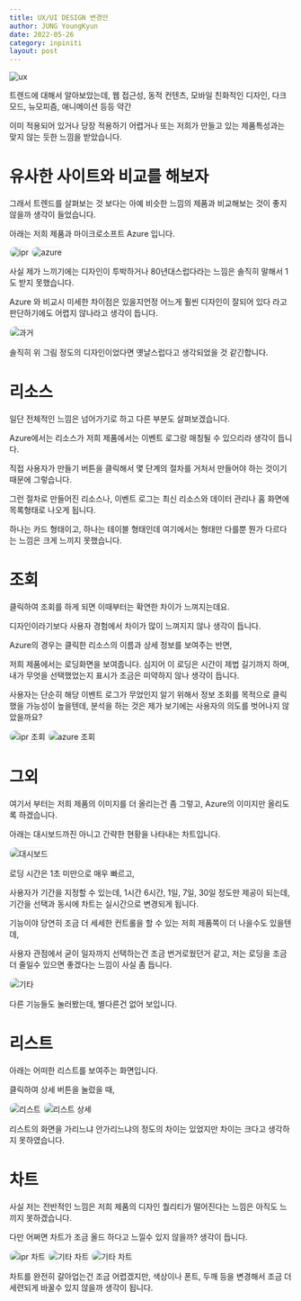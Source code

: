 ```yaml
---
title: UX/UI DESIGN 변경안
author: JUNG YoungKyun
date: 2022-05-26
category: inpiniti
layout: post
---
```


![ux](https://img.shields.io/badge/UX-2022.05.26-red.svg)

트렌드에 대해서 알아보았는데, 웹 접근성, 동적 컨텐츠, 모바일 친화적인 디자인, 다크모드, 뉴모피즘, 애니메이션 등등 약간 

이미 적용되어 있거나 당장 적용하기 어렵거나 또는 저희가 만들고 있는 제품특성과는 맞지 않는 듯한 느낌을 받았습니다.

# 유사한 사이트와 비교를 해보자

그래서 트렌드를 살펴보는 것 보다는 아예 비슷한 느낌의 제품과 비교해보는 것이 좋지 않을까 생각이 들었습니다.

아래는 저희 제품과 마이크로소프트 Azure 입니다.

<img src="../images/ux ipr.png" alt="ipr" style="border-radius: 10px; border: 1px solid #eaeaea;"/>

<img src="../images/ux azure.png" alt="azure" style="border-radius: 10px; border: 1px solid #eaeaea;"/>

사실 제가 느끼기에는 디자인이 투박하거나 80년대스럽다라는 느낌은 솔직히 말해서 1도 받지 못했습니다.

Azure 와 비교시 미세한 차이점은 있을지언정 어느게 훨씬 디자인이 잘되어 있다 라고 판단하기에도 어렵지 않나라고 생각이 듭니다.

<img src="../images/ux 과거.png" alt="과거" style="border-radius: 10px; border: 1px solid #eaeaea;"/>

솔직히 위 그림 정도의 디자인이었다면 옛날스럽다고 생각되었을 것 같긴합니다.

# 리소스

일단 전체적인 느낌은 넘어가기로 하고 다른 부분도 살펴보겠습니다.

Azure에서는 리소스가 저희 제품에서는 이벤트 로그랑 매칭될 수 있으리라 생각이 듭니다.

직접 사용자가 만들기 버튼을 클릭해서 몇 단계의 절차를 거처서 만들어야 하는 것이기 때문에 그렇습니다.

그런 절차로 만들어진 리소스나, 이벤트 로그는 최신 리소스와 데이터 관리나 홈 화면에 목록형태로 나오게 됩니다.

하나는 카드 형태이고, 하나는 테이블 형태인데 여기에서는 형태만 다를뿐 뭔가 다르다는 느낌은 크게 느끼지 못했습니다.

# 조회

클릭하여 조회를 하게 되면 이때부터는 확연한 차이가 느껴지는데요.

디자인이라기보다 사용자 경험에서 차이가 많이 느껴지지 않나 생각이 듭니다.

Azure의 경우는 클릭한 리소스의 이름과 상세 정보를 보여주는 반면,

저희 제품에서는 로딩화면을 보여줍니다. 심지어 이 로딩은 시간이 제법 길기까지 하며, 내가 무엇을 선택했었는지 표시가 조금은 미약하지 않나 생각이 듭니다.

사용자는 단순히 해당 이벤트 로그가 무었인지 알기 위해서 정보 조회를 목적으로 클릭했을 가능성이 높을텐데, 분석을 하는 것은 제가 보기에는 사용자의 의도를 벗어나지 않았을까요?  

<img src="../images/ux ipr 조회.png" alt="ipr 조회" style="border-radius: 10px; border: 1px solid #eaeaea;"/>

<img src="../images/ux azure 조회.png" alt="azure 조회" style="border-radius: 10px; border: 1px solid #eaeaea;"/>

# 그외

여기서 부터는 저희 제품의 이미지를 더 올리는건 좀 그렇고, Azure의 이미지만 올리도록 하겠습니다.

아래는 대시보드까진 아니고 간략한 현황을 나타내는 차트입니다.

<img src="../images/ux azure 대시보드.png" alt="대시보드" style="border-radius: 10px; border: 1px solid #eaeaea;"/>

로딩 시간은 1초 미만으로 매우 빠르고,

사용자가 기간을 지정할 수 있는데, 1시간 6시간, 1일, 7일, 30일 정도만 제공이 되는데, 기간을 선택과 동시에 차트는 실시간으로 변경되게 됩니다.

기능이야 당연히 조금 더 세세한 컨트롤을 할 수 있는 저희 제품쪽이 더 나을수도 있을텐데, 

사용자 관점에서 굳이 일자까지 선택하는건 조금 번거로웠던거 같고, 저는 로딩을 조금 더 줄일수 있으면 좋겠다는 느낌이 사실 좀 듭니다.

<img src="../images/ux azure 기타.png" alt="기타" style="border-radius: 10px; border: 1px solid #eaeaea;"/>

다른 기능들도 눌러봤는데, 별다른건 없어 보입니다.

# 리스트

아래는 어떠한 리스트를 보여주는 화면입니다.

클릭하여 상세 버튼을 눌렀을 때,

<img src="../images/ux azure 리스트.png" alt="리스트" style="border-radius: 10px; border: 1px solid #eaeaea;"/>

<img src="../images/ux azure 리스트 상세.png" alt="리스트 상세" style="border-radius: 10px; border: 1px solid #eaeaea;"/>

리스트의 화면을 가리느냐 안가리느냐의 정도의 차이는 있었지만 차이는 크다고 생각하지 못하였습니다.

# 차트 

사실 저는 전반적인 느낌은 저희 제품의 디자인 퀄리티가 떨어진다는 느낌은 아직도 느끼지 못하겠습니다.

다만 어쩌면 차트가 조금 올드 하다고 느낄수 있지 않을까? 생각이 듭니다.

<img src="../images/ux ipr 차트.png" alt="ipr 차트" style="border-radius: 10px; border: 1px solid #eaeaea;"/>

<img src="../images/ux 기타 차트.png" alt="기타 차트" style="border-radius: 10px; border: 1px solid #eaeaea;"/>

<img src="../images/ux 기타 차트2.png" alt="기타 차트" style="border-radius: 10px; border: 1px solid #eaeaea;"/>

차트를 완전히 갈아업는건 조금 어렵겠지만, 색상이나 폰트, 두깨 등을 변경해서 조금 더 세련되게 바꿀수 있지 않을까 생각이 됩니다.

 

